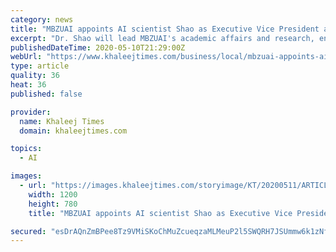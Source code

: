 ```yaml
---
category: news
title: "MBZUAI appoints AI scientist Shao as Executive Vice President and Provost"
excerpt: "Dr. Shao will lead MBZUAI's academic affairs and research, ensuring the University delivers world-class higher education and research in the field of AI."
publishedDateTime: 2020-05-10T21:29:00Z
webUrl: "https://www.khaleejtimes.com/business/local/mbzuai-appoints-ai-scientist-shao-as-executive-vice-president-and-provost"
type: article
quality: 36
heat: 36
published: false

provider:
  name: Khaleej Times
  domain: khaleejtimes.com

topics:
  - AI

images:
  - url: "https://images.khaleejtimes.com/storyimage/KT/20200511/ARTICLE/200519860/AR/0/AR-200519860.jpg&NCS_modified=20200510224958&exif=.jpg"
    width: 1200
    height: 780
    title: "MBZUAI appoints AI scientist Shao as Executive Vice President and Provost"

secured: "esDrAQnZmBPee8Tz9VMiSKoChMuZcueqzaMLMeuP2l5SWQRH7JSUmmw6k1zNfdOG4p3cTXpnuNWCoLXLifaODHlqeEnVW7ybqjCjxzpGleDx+JqRznqMZDRlVS6arcB3ghYn9upak4ynk8EGkD1nAzhOSa/cI8I0OLsamAgvQ9DAOXhtmWDz587E+sRTpTZ1reE5ydrDmA+a7dAiI2V9jzGs3LzIIMzZrt3WKJtyQnOyvayziY710Mu61OB1heYIsXZJMBATJ0R60Au6Ha6FgIquFE3Em5Qnq33NgGRt+/ZSxI7pCy59R/oarBu8w89U;UoHkfSfLcermIQaimxCI4A=="
---
```



